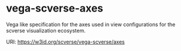# vega-scverse-axes 

Vega like specification for the axes used in view configurations for the scverse visualization ecosystem.

URI: https://w3id.org/scverse/vega-scverse/axes

